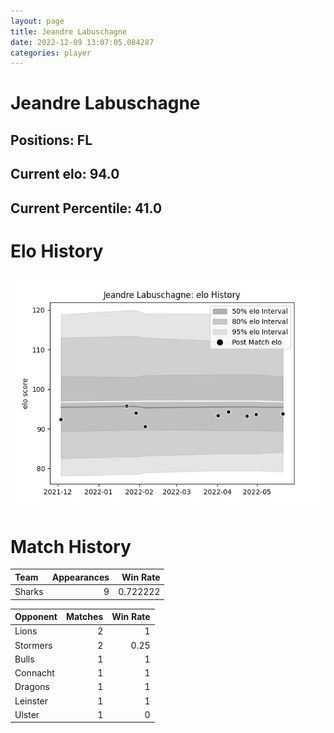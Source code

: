 ```yaml
---  
layout: page  
title: Jeandre Labuschagne  
date: 2022-12-09 13:07:05.084287  
categories: player  
---
```

# Jeandre Labuschagne

## Positions: FL

## Current elo: 94.0

## Current Percentile: 41.0

# Elo History


![elo history](history_JeandreLabuschagne.png)
# Match History


| Team   |   Appearances |   Win Rate |
|:-------|--------------:|-----------:|
| Sharks |             9 |   0.722222 |

| Opponent   |   Matches |   Win Rate |
|:-----------|----------:|-----------:|
| Lions      |         2 |       1    |
| Stormers   |         2 |       0.25 |
| Bulls      |         1 |       1    |
| Connacht   |         1 |       1    |
| Dragons    |         1 |       1    |
| Leinster   |         1 |       1    |
| Ulster     |         1 |       0    |